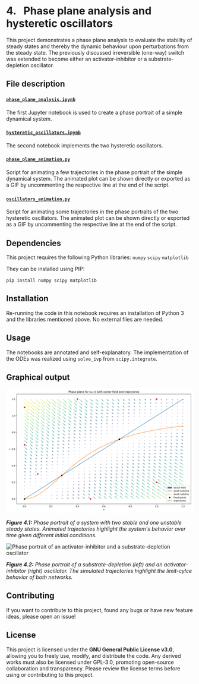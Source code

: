# 4. &nbsp; Phase plane analysis and hysteretic oscillators
This project demonstrates a phase plane analysis to evaluate the stability of steady states and thereby the dynamic behaviour upon perturbations from the steady state. The previously discussed irreversible (one-way) switch was extended to become either an activator-inhibitor or a substrate-depletion oscillator.

## File description
#### <a href="phase_plane_analysis.ipynb">`phase_plane_analysis.ipynb`</a>
The first Jupyter notebook is used to create a phase portrait of a simple dynamical system.

#### <a href="hysteretic_oscillators.ipynb">`hysteretic_oscillators.ipynb`</a>
The second notebook implements the two hysteretic oscillators.

#### <a href="phase_plane_animation.py">`phase_plane_animation.py`</a>
Script for animating a few trajectories in the phase portrait of the simple dynamical system. The animated plot can be shown directly or exported as a GIF by uncommenting the respective line at the end of the script.

#### <a href="oscillators_animation.py">`oscillators_animation.py`</a>
Script for animating some trajectories in the phase portraits of the two hysteretic oscillators. The animated plot can be shown directly or exported as a GIF by uncommenting the respective line at the end of the script.

## Dependencies
This project requires the following Python libraries:
`numpy`
`scipy`
`matplotlib`

They can be installed using PIP:
```
pip install numpy scipy matplotlib
```

## Installation
Re-running the code in this notebook requires an installation of Python 3 and the libraries mentioned above. No external files are needed.

## Usage
The notebooks are annotated and self-explanatory. The implementation of the ODEs was realized using `solve_ivp` from `scipy.integrate`.

## Graphical output
<img src="output/phase_plane_trajectories.gif" alt="Phase portrait of dynamical system with multiple fixed points">

***Figure 4.1:** Phase portrait of a system with two stable and one unstable steady states. Animated trajectories highlight the system's behavior over time given different initial conditions.*

<img src="output/limit_cycles.gif" alt="Phase portrait of an activator-inhibitor and a substrate-depletion oscillator">

***Figure 4.2:** Phase portrait of a substrate-depletion (left) and an activator-inhibitor (right) oscillator. The simulated trajectories highlight the limit-cylce behavior of both networks.*

## Contributing
If you want to contribute to this project, found any bugs or have new feature ideas, please open an issue!

## License
This project is licensed under the **GNU General Public License v3.0**, allowing you to freely use, modify, and distribute the code. Any derived works must also be licensed under GPL-3.0, promoting open-source collaboration and transparency. Please review the license terms before using or contributing to this project.
